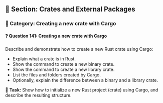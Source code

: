## 📘 Section: Crates and External Packages  
### 🔹 Category: Creating a new crate with Cargo  
#### ❓ Question 141: Creating a new crate with Cargo

Describe and demonstrate how to create a new Rust crate using Cargo:

- Explain what a crate is in Rust.
- Show the command to create a new binary crate.
- Show the command to create a new library crate.
- List the files and folders created by Cargo.
- Optionally, explain the difference between a binary and a library crate.

🔧 **Task:** Show how to initialize a new Rust project (crate) using Cargo, and describe the resulting structure.

